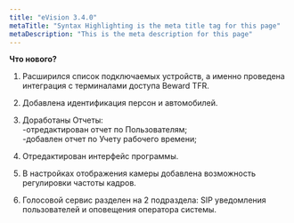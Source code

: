```yaml
---
title: "eVision 3.4.0"
metaTitle: "Syntax Highlighting is the meta title tag for this page"
metaDescription: "This is the meta description for this page"
---
```


**Что нового?**  

1. Расширился список подключаемых устройств, а именно проведена интеграция с терминалами доступа Beward TFR.  
   
2. Добавлена идентификация персон и автомобилей.  

3. Доработаны Отчеты:  
-отредактирован отчет по Пользователям;  
-добавлен отчет по Учету рабочего времени;  

4. Отредактирован интерфейс программы.  

5. В настройках отображения камеры добавлена возможность регулировки частоты кадров.  

6. Голосовой сервис разделен на 2 подраздела: SIP уведомления пользователей и оповещения оператора системы.  